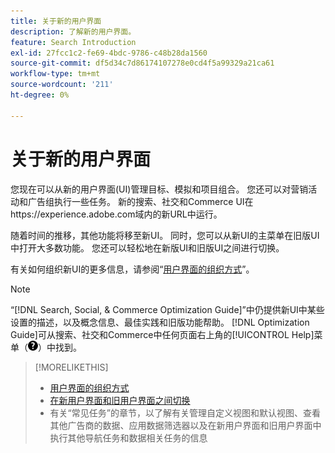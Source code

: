 ```yaml
---
title: 关于新的用户界面
description: 了解新的用户界面。
feature: Search Introduction
exl-id: 27fcc1c2-fe69-4bdc-9786-c48b28da1560
source-git-commit: df5d34c7d86174107278e0cd4f5a99329a21ca61
workflow-type: tm+mt
source-wordcount: '211'
ht-degree: 0%

---
```


# 关于新的用户界面

您现在可以从新的用户界面(UI)管理目标、模拟和项目组合。 您还可以对营销活动和广告组执行一些任务。 新的搜索、社交和Commerce UI在https://experience.adobe.com域内的新URL中运行。

随着时间的推移，其他功能将移至新UI。 同时，您可以从新UI的主菜单在旧版UI中打开大多数功能。 您还可以轻松地在新版UI和旧版UI之间进行切换。

有关如何组织新UI的更多信息，请参阅“[用户界面的组织方式](/help/search-social-commerce/getting-started/user-interface.md)”。

>[!NOTE]
>
>“[!DNL Search, Social, & Commerce Optimization Guide]”中仍提供新UI中某些设置的描述，以及概念信息、最佳实践和旧版功能帮助。 [!DNL Optimization Guide]可从搜索、社交和Commerce中任何页面右上角的[!UICONTROL Help]菜单（![帮助菜单](/help/search-social-commerce/assets/help-main-menu.png "帮助菜单")）中找到。

>[!MORELIKETHIS]
>
>* [用户界面的组织方式](/help/search-social-commerce/getting-started/user-interface.md)
>* [在新用户界面和旧用户界面之间切换](/help/search-social-commerce/getting-started/ui-switch.md)
>* 有关“常见任务”的章节，以了解有关管理自定义视图和默认视图、查看其他广告商的数据、应用数据筛选器以及在新用户界面和旧用户界面中执行其他导航任务和数据相关任务的信息
